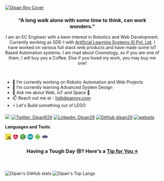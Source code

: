 [![Dipan Roy Cover](https://raw.githubusercontent.com/dipan29/dipan29/master/github-cover.png)](https://www.DipanRoy.com)
<!--<p align="center">
<a href="#contributing"><img alt="Contributions Welcomed" src="https://img.shields.io/badge/contributions-welcomed-blueviolet?style=for-the-badge&labelColor=black&logo=github"></a>  <a href="https://twitter.com/DipanR29"><img alt="Twitter Follow" src="https://img.shields.io/twitter/follow/dipanr29?style=for-the-badge&color=09f&labelColor=black&logo=twitter&label=@DipanR29"></a>
</p>-->

<h3 align="center">&ldquo;A long walk alone with some time to think, can work wonders.&rdquo;</h3>
<p align="center">I am an EC Engineer with a keen interest in Robotics and Web Development. Currently working as SDE-I with <a href="https://artelus.com/" target="_blank">Artificial Learning Systems (I) Pvt. Ltd</a>. I have worked on various full stack web products and have made some IoT Based Automation systems. I am mad about Cosmology, so if you are one of them, I will buy you a Coffee. Else if you loved my work, you may buy me one!</p>
<br/>

- 🔭 I’m currently working on Robotic Automation and Web Projects
- 🌱 I’m currently learning Advanced System Design
- 💬 Ask me about Web, IoT and Space 🌌
- 📫 Reach out me at - hi@dipanroy.com
- ⚡ Let's Build something out of LEGO

![](https://komarev.com/ghpvc/?username=dipan29&label=Views&color=blue&style=plastic)
[![Twitter: DipanR29](https://img.shields.io/twitter/follow/DipanR29?style=social)](https://twitter.com/dipanr29)
[![Linkedin: Dipan29](https://img.shields.io/badge/-Dipan29-blue?style=flat-square&logo=Linkedin&logoColor=white&link=https://www.linkedin.com/in/dipan29/)](https://www.linkedin.com/in/dipan29/)
[![GitHub dipan29](https://img.shields.io/github/followers/dipan29?label=follow&style=social)](https://github.com/dipan29)
[![website](https://img.shields.io/badge/Website-DipanRoy.com-2648ff?style=flat&color=9cf&logo=google-chrome)](https://DipanRoy.com/)

**Languages and Tools:**  

<code><img height="20" src="https://raw.githubusercontent.com/github/explore/80688e429a7d4ef2fca1e82350fe8e3517d3494d/topics/javascript/javascript.png"></code>
<code><img height="20" src="https://raw.githubusercontent.com/github/explore/80688e429a7d4ef2fca1e82350fe8e3517d3494d/topics/angular/angular.png"></code>
<code><img height="20" src="https://raw.githubusercontent.com/github/explore/80688e429a7d4ef2fca1e82350fe8e3517d3494d/topics/nodejs/nodejs.png"></code>
<code><img height="20" src="https://raw.githubusercontent.com/github/explore/80688e429a7d4ef2fca1e82350fe8e3517d3494d/topics/arduino/arduino.png"></code>
<code><img height="20" src="https://raw.githubusercontent.com/github/explore/80688e429a7d4ef2fca1e82350fe8e3517d3494d/topics/android/android.png"></code>
<code><img height="20" src="https://raw.githubusercontent.com/github/explore/80688e429a7d4ef2fca1e82350fe8e3517d3494d/topics/php/php.png"></code>

<h3 align="center">Having a Tough Day 😢? Here's a <a href="https://dipan29.github.io/Random-Advice/">Tip for You ⭐</a></h3>
<br/>

![Dipan's GitHub stats](https://github-readme-stats.vercel.app/api?username=dipan29&show_icons=true&count_private=true&theme=default) ![Dipan's Top Langs](https://github-readme-stats.vercel.app/api/top-langs/?username=dipan29&layout=compact&langs_count=8)
